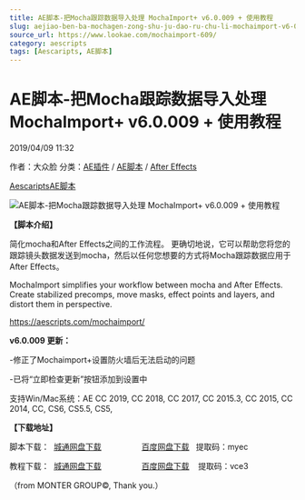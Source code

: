 ```yaml
---
title: AE脚本-把Mocha跟踪数据导入处理 MochaImport+ v6.0.009 + 使用教程
slug: aejiao-ben-ba-mochagen-zong-shu-ju-dao-ru-chu-li-mochaimport-v6-0-009-shi-yong-jiao-cheng
source_url: https://www.lookae.com/mochaimport-609/
category: aescripts
tags: [Aescaripts, AE脚本]
---
```

# AE脚本-把Mocha跟踪数据导入处理 MochaImport+ v6.0.009 + 使用教程

2019/04/09 11:32

作者：大众脸
分类：[AE插件](https://www.lookae.com/after-effects/aechajian/) / [AE脚本](https://www.lookae.com/after-effects/aescripts/) / [After Effects](https://www.lookae.com/after-effects/)

[Aescaripts](https://www.lookae.com/tag/aescaripts/)[AE脚本](https://www.lookae.com/tag/ae%e8%84%9a%e6%9c%ac/)

![AE脚本-把Mocha跟踪数据导入处理 MochaImport+ v6.0.009 + 使用教程](https://www.lookae.com/wp-content/uploads/2019/03/MochaImport.jpg "AE脚本-把Mocha跟踪数据导入处理 MochaImport+ v6.0.009 + 使用教程-LookAE.com")

**【脚本介绍】**

简化mocha和After Effects之间的工作流程。 更确切地说，它可以帮助您将您的跟踪镜头数据发送到mocha，然后以任何您想要的方式将Mocha跟踪数据应用于After Effects。

MochaImport simplifies your workflow between mocha and After Effects. Create stabilized precomps, move masks, effect points and layers, and distort them in perspective.

https://aescripts.com/mochaimport/

**v6.0.009 更新：**

-修正了Mochaimport+设置防火墙后无法启动的问题

-已将“立即检查更新”按钮添加到设置中

支持Win/Mac系统：AE CC 2019, CC 2018, CC 2017, CC 2015.3, CC 2015, CC 2014, CC, CS6, CS5.5, CS5,

**【下载地址】**

脚本下载：  [城通网盘下载](https://lookae.ctfile.com/fs/680462-362706394)                  [百度网盘下载](https://pan.baidu.com/s/1uCtLLi2LGvkgxkR22vHXlg)   提取码：myec

教程下载：  [城通网盘下载](https://lookae.ctfile.com/fs/680462-346371963)                  [百度网盘下载](https://pan.baidu.com/s/1L_tHhZbRda2hhQVe5grybw%20)    提取码：vce3

（from MONTER GROUP©, Thank you.）
